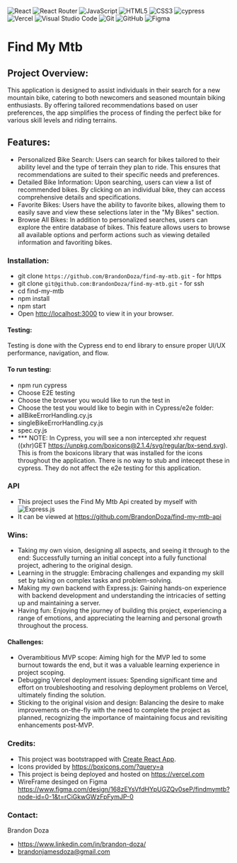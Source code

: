 ![React](https://img.shields.io/badge/react-%2320232a.svg?style=for-the-badge&logo=react&logoColor=%2361DAFB)
![React Router](https://img.shields.io/badge/React_Router-CA4245?style=for-the-badge&logo=react-router&logoColor=white)
![JavaScript](https://img.shields.io/badge/javascript-%23323330.svg?style=for-the-badge&logo=javascript&logoColor=%23F7DF1E)
![HTML5](https://img.shields.io/badge/html5-%23E34F26.svg?style=for-the-badge&logo=html5&logoColor=white)
![CSS3](https://img.shields.io/badge/css3-%231572B6.svg?style=for-the-badge&logo=css3&logoColor=white)
![cypress](https://img.shields.io/badge/-cypress-%23E5E5E5?style=for-the-badge&logo=cypress&logoColor=058a5e)
![Vercel](https://img.shields.io/badge/vercel-%23000000.svg?style=for-the-badge&logo=vercel&logoColor=white)
![Visual Studio Code](https://img.shields.io/badge/Visual%20Studio%20Code-0078d7.svg?style=for-the-badge&logo=visual-studio-code&logoColor=white)
![Git](https://img.shields.io/badge/git-%23F05033.svg?style=for-the-badge&logo=git&logoColor=white)
![GitHub](https://img.shields.io/badge/github-%23121011.svg?style=for-the-badge&logo=github&logoColor=white)
![Figma](https://img.shields.io/badge/figma-%23F24E1E.svg?style=for-the-badge&logo=figma&logoColor=white)

# Find My Mtb

## Project Overview: 
This application is designed to assist individuals in their search for a new mountain bike, catering to both newcomers and seasoned mountain biking enthusiasts. By offering tailored recommendations based on user preferences, the app simplifies the process of finding the perfect bike for various skill levels and riding terrains.

## Features:
- Personalized Bike Search: Users can search for bikes tailored to their ability level and the type of terrain they plan to ride. This ensures that recommendations are suited to their specific needs and preferences.
- Detailed Bike Information: Upon searching, users can view a list of recommended bikes. By clicking on an individual bike, they can access comprehensive details and specifications.
- Favorite Bikes: Users have the ability to favorite bikes, allowing them to easily save and view these selections later in the "My Bikes" section.
- Browse All Bikes: In addition to personalized searches, users can explore the entire database of bikes. This feature allows users to browse all available options and perform actions such as viewing detailed information and favoriting bikes.

### Installation: 
- git clone `https://github.com/BrandonDoza/find-my-mtb.git` - for https
- git clone `git@github.com:BrandonDoza/find-my-mtb.git` - for ssh
- cd find-my-mtb
- npm install
- npm start
- Open [http://localhost:3000](http://localhost:3000) to view it in your browser.
  
#### Testing: 
Testing is done with the Cypress end to end library to ensure proper UI/UX performance, navigation, and flow. 
#### To run testing:
- npm run cypress
- Choose E2E testing
- Choose the browser you would like to run the test in
- Choose the test you would like to begin with in Cypress/e2e folder:
- allBikeErrorHandling.cy.js
- singleBikeErrorHandling.cy.js
- spec.cy.js
- *** NOTE: In Cypress, you will see a non intercepted xhr request ((xhr)GET https://unpkg.com/boxicons@2.1.4/svg/regular/bx-send.svg). This is from the boxicons library that was installed for the icons throughout the application. There is no way to stub and intecept these in cypress. They do not affect the e2e testing for this application.

### API
- This project uses the Find My Mtb Api created by myself with
![Express.js](https://img.shields.io/badge/express.js-%23404d59.svg?style=for-the-badge&logo=express&logoColor=%2361DAFB)
- It can be viewed at https://github.com/BrandonDoza/find-my-mtb-api

### Wins:
- Taking my own vision, designing all aspects, and seeing it through to the end: Successfully turning an initial concept into a fully functional project, adhering to the original design.
- Learning in the struggle: Embracing challenges and expanding my skill set by taking on complex tasks and problem-solving.
- Making my own backend with Express.js: Gaining hands-on experience with backend development and understanding the intricacies of setting up and maintaining a server.
- Having fun: Enjoying the journey of building this project, experiencing a range of emotions, and appreciating the learning and personal growth throughout the process.

#### Challenges:
- Overambitious MVP scope: Aiming high for the MVP led to some burnout towards the end, but it was a valuable learning experience in project scoping.
- Debugging Vercel deployment issues: Spending significant time and effort on troubleshooting and resolving deployment problems on Vercel, ultimately finding the solution.
- Sticking to the original vision and design: Balancing the desire to make improvements on-the-fly with the need to complete the project as planned, recognizing the importance of maintaining focus and revisiting enhancements post-MVP.

### Credits: 
- This project was bootstrapped with [Create React App](https://github.com/facebook/create-react-app).
- Icons provided by https://boxicons.com/?query=a
- This project is being deployed and hosted on https://vercel.com
- WireFrame desinged on Figma https://www.figma.com/design/168zEYsVfdHYpUGZQv0seP/findmymtb?node-id=0-1&t=rCiGkwGWzFpFymJP-0


### Contact: 
Brandon Doza
- https://www.linkedin.com/in/brandon-doza/
- brandonjamesdoza@gmail.com


